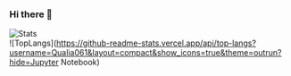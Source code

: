 ### Hi there 👋
![Stats](https://github-readme-stats.vercel.app/api?username=Qualia061&show_icons=true&theme=outrun&count_private=true)  
![TopLangs](https://github-readme-stats.vercel.app/api/top-langs?username=Qualia061&layout=compact&show_icons=true&theme=outrun?hide=Jupyter Notebook)  

<!--
**Qualia061/Qualia061** is a ✨ _special_ ✨ repository because its `README.md` (this file) appears on your GitHub profile.

Here are some ideas to get you started:

- 🔭 I’m currently working on ...
- 🌱 I’m currently learning ...
- 👯 I’m looking to collaborate on ...
- 🤔 I’m looking for help with ...
- 💬 Ask me about ...
- 📫 How to reach me: ...
- 😄 Pronouns: ...
- ⚡ Fun fact: ...
-->
